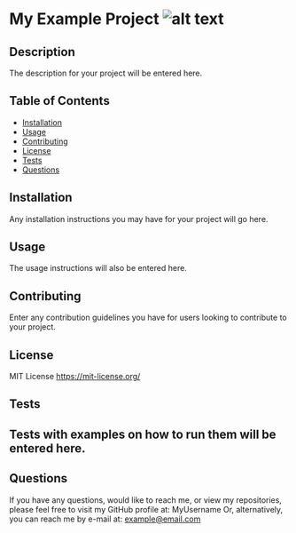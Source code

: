 # My Example Project ![alt text](https://img.shields.io/badge/LICENSE-MIT%20License-blue)
  
  ## Description
  The description for your project will be entered here.

  ## Table of Contents

  - [Installation](#installation)
  - [Usage](#usage)
  - [Contributing](#contributing)
  - [License](#license)
  - [Tests](#tests)
  - [Questions](#questions)

  ## Installation
  Any installation instructions you may have for your project will go here.

  ## Usage
  The usage instructions will also be entered here.

  ## Contributing
  Enter any contribution guidelines you have for users looking to contribute to your project.

  ## License
  MIT License
  https://mit-license.org/

  ## Tests
  Tests with examples on how to run them will be entered here.
  ---
  ## Questions
  If you have any questions, would like to reach me, or view my repositories, please feel free to visit my GitHub profile at: MyUsername
  Or, alternatively, you can reach me by e-mail at: example@email.com
  